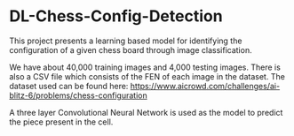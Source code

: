 # DL-Chess-Config-Detection
This project presents a learning based model for identifying the configuration of a given chess board
through image classification.

We have about 40,000 training images and 4,000 testing images. There
is also a CSV file which consists of the FEN of each image in the dataset. The dataset used can be
found here: https://www.aicrowd.com/challenges/ai-blitz-6/problems/chess-configuration

A three layer Convolutional Neural Network is used as the model to predict the piece present in the cell.
